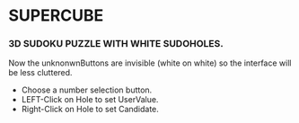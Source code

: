 # SUPERCUBE
### 3D SUDOKU PUZZLE WITH WHITE SUDOHOLES.

Now the unknonwnButtons are invisible (white on white) so the interface will be less cluttered.

* Choose a number selection button.
* LEFT-Click on Hole to set UserValue.
* Right-Click on Hole to set Candidate.


